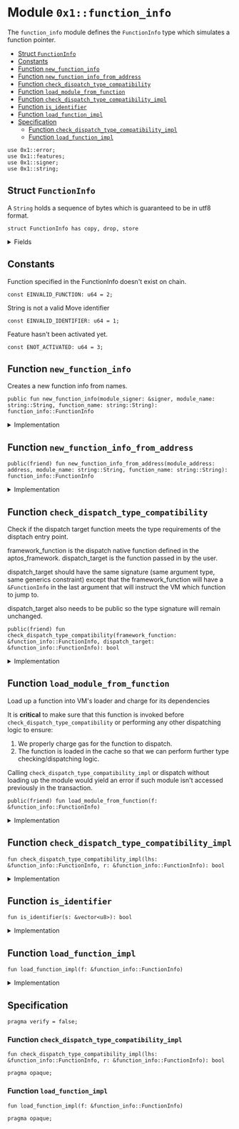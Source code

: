 
<a id="0x1_function_info"></a>

# Module `0x1::function_info`

The <code>function_info</code> module defines the <code>FunctionInfo</code> type which simulates a function pointer.


-  [Struct `FunctionInfo`](#0x1_function_info_FunctionInfo)
-  [Constants](#@Constants_0)
-  [Function `new_function_info`](#0x1_function_info_new_function_info)
-  [Function `new_function_info_from_address`](#0x1_function_info_new_function_info_from_address)
-  [Function `check_dispatch_type_compatibility`](#0x1_function_info_check_dispatch_type_compatibility)
-  [Function `load_module_from_function`](#0x1_function_info_load_module_from_function)
-  [Function `check_dispatch_type_compatibility_impl`](#0x1_function_info_check_dispatch_type_compatibility_impl)
-  [Function `is_identifier`](#0x1_function_info_is_identifier)
-  [Function `load_function_impl`](#0x1_function_info_load_function_impl)
-  [Specification](#@Specification_1)
    -  [Function `check_dispatch_type_compatibility_impl`](#@Specification_1_check_dispatch_type_compatibility_impl)
    -  [Function `load_function_impl`](#@Specification_1_load_function_impl)


<pre><code>use 0x1::error;<br/>use 0x1::features;<br/>use 0x1::signer;<br/>use 0x1::string;<br/></code></pre>



<a id="0x1_function_info_FunctionInfo"></a>

## Struct `FunctionInfo`

A <code>String</code> holds a sequence of bytes which is guaranteed to be in utf8 format.


<pre><code>struct FunctionInfo has copy, drop, store<br/></code></pre>



<details>
<summary>Fields</summary>


<dl>
<dt>
<code>module_address: address</code>
</dt>
<dd>

</dd>
<dt>
<code>module_name: string::String</code>
</dt>
<dd>

</dd>
<dt>
<code>function_name: string::String</code>
</dt>
<dd>

</dd>
</dl>


</details>

<a id="@Constants_0"></a>

## Constants


<a id="0x1_function_info_EINVALID_FUNCTION"></a>

Function specified in the FunctionInfo doesn't exist on chain.


<pre><code>const EINVALID_FUNCTION: u64 &#61; 2;<br/></code></pre>



<a id="0x1_function_info_EINVALID_IDENTIFIER"></a>

String is not a valid Move identifier


<pre><code>const EINVALID_IDENTIFIER: u64 &#61; 1;<br/></code></pre>



<a id="0x1_function_info_ENOT_ACTIVATED"></a>

Feature hasn't been activated yet.


<pre><code>const ENOT_ACTIVATED: u64 &#61; 3;<br/></code></pre>



<a id="0x1_function_info_new_function_info"></a>

## Function `new_function_info`

Creates a new function info from names.


<pre><code>public fun new_function_info(module_signer: &amp;signer, module_name: string::String, function_name: string::String): function_info::FunctionInfo<br/></code></pre>



<details>
<summary>Implementation</summary>


<pre><code>public fun new_function_info(<br/>    module_signer: &amp;signer,<br/>    module_name: String,<br/>    function_name: String,<br/>): FunctionInfo &#123;<br/>    new_function_info_from_address(<br/>        signer::address_of(module_signer),<br/>        module_name,<br/>        function_name,<br/>    )<br/>&#125;<br/></code></pre>



</details>

<a id="0x1_function_info_new_function_info_from_address"></a>

## Function `new_function_info_from_address`



<pre><code>public(friend) fun new_function_info_from_address(module_address: address, module_name: string::String, function_name: string::String): function_info::FunctionInfo<br/></code></pre>



<details>
<summary>Implementation</summary>


<pre><code>public(friend) fun new_function_info_from_address(<br/>    module_address: address,<br/>    module_name: String,<br/>    function_name: String,<br/>): FunctionInfo &#123;<br/>    assert!(<br/>        is_identifier(string::bytes(&amp;module_name)),<br/>        EINVALID_IDENTIFIER<br/>    );<br/>    assert!(<br/>        is_identifier(string::bytes(&amp;function_name)),<br/>        EINVALID_IDENTIFIER<br/>    );<br/>    FunctionInfo &#123;<br/>        module_address,<br/>        module_name,<br/>        function_name,<br/>    &#125;<br/>&#125;<br/></code></pre>



</details>

<a id="0x1_function_info_check_dispatch_type_compatibility"></a>

## Function `check_dispatch_type_compatibility`

Check if the dispatch target function meets the type requirements of the disptach entry point.

framework_function is the dispatch native function defined in the aptos_framework.
dispatch_target is the function passed in by the user.

dispatch_target should have the same signature (same argument type, same generics constraint) except
that the framework_function will have a <code>&amp;FunctionInfo</code> in the last argument that will instruct the VM which
function to jump to.

dispatch_target also needs to be public so the type signature will remain unchanged.


<pre><code>public(friend) fun check_dispatch_type_compatibility(framework_function: &amp;function_info::FunctionInfo, dispatch_target: &amp;function_info::FunctionInfo): bool<br/></code></pre>



<details>
<summary>Implementation</summary>


<pre><code>public(friend) fun check_dispatch_type_compatibility(<br/>    framework_function: &amp;FunctionInfo,<br/>    dispatch_target: &amp;FunctionInfo,<br/>): bool &#123;<br/>    assert!(<br/>        features::dispatchable_fungible_asset_enabled(),<br/>        error::aborted(ENOT_ACTIVATED)<br/>    );<br/>    load_function_impl(dispatch_target);<br/>    check_dispatch_type_compatibility_impl(framework_function, dispatch_target)<br/>&#125;<br/></code></pre>



</details>

<a id="0x1_function_info_load_module_from_function"></a>

## Function `load_module_from_function`

Load up a function into VM's loader and charge for its dependencies

It is **critical** to make sure that this function is invoked before <code>check_dispatch_type_compatibility</code>
or performing any other dispatching logic to ensure:
1. We properly charge gas for the function to dispatch.
2. The function is loaded in the cache so that we can perform further type checking/dispatching logic.

Calling <code>check_dispatch_type_compatibility_impl</code> or dispatch without loading up the module would yield an error
if such module isn't accessed previously in the transaction.


<pre><code>public(friend) fun load_module_from_function(f: &amp;function_info::FunctionInfo)<br/></code></pre>



<details>
<summary>Implementation</summary>


<pre><code>public(friend) fun load_module_from_function(f: &amp;FunctionInfo) &#123;<br/>    load_function_impl(f)<br/>&#125;<br/></code></pre>



</details>

<a id="0x1_function_info_check_dispatch_type_compatibility_impl"></a>

## Function `check_dispatch_type_compatibility_impl`



<pre><code>fun check_dispatch_type_compatibility_impl(lhs: &amp;function_info::FunctionInfo, r: &amp;function_info::FunctionInfo): bool<br/></code></pre>



<details>
<summary>Implementation</summary>


<pre><code>native fun check_dispatch_type_compatibility_impl(lhs: &amp;FunctionInfo, r: &amp;FunctionInfo): bool;<br/></code></pre>



</details>

<a id="0x1_function_info_is_identifier"></a>

## Function `is_identifier`



<pre><code>fun is_identifier(s: &amp;vector&lt;u8&gt;): bool<br/></code></pre>



<details>
<summary>Implementation</summary>


<pre><code>native fun is_identifier(s: &amp;vector&lt;u8&gt;): bool;<br/></code></pre>



</details>

<a id="0x1_function_info_load_function_impl"></a>

## Function `load_function_impl`



<pre><code>fun load_function_impl(f: &amp;function_info::FunctionInfo)<br/></code></pre>



<details>
<summary>Implementation</summary>


<pre><code>native fun load_function_impl(f: &amp;FunctionInfo);<br/></code></pre>



</details>

<a id="@Specification_1"></a>

## Specification



<pre><code>pragma verify &#61; false;<br/></code></pre>



<a id="@Specification_1_check_dispatch_type_compatibility_impl"></a>

### Function `check_dispatch_type_compatibility_impl`


<pre><code>fun check_dispatch_type_compatibility_impl(lhs: &amp;function_info::FunctionInfo, r: &amp;function_info::FunctionInfo): bool<br/></code></pre>




<pre><code>pragma opaque;<br/></code></pre>



<a id="@Specification_1_load_function_impl"></a>

### Function `load_function_impl`


<pre><code>fun load_function_impl(f: &amp;function_info::FunctionInfo)<br/></code></pre>




<pre><code>pragma opaque;<br/></code></pre>


[move-book]: https://aptos.dev/move/book/SUMMARY
